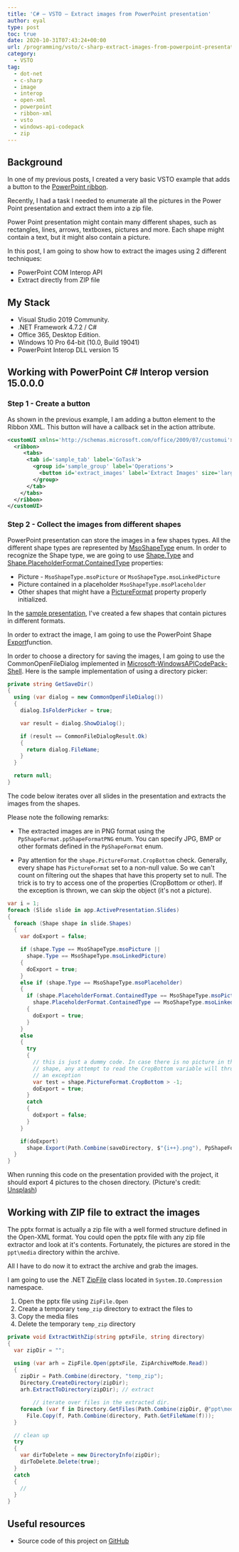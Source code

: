 ```yaml
---
title: 'C# – VSTO – Extract images from PowerPoint presentation'
author: eyal
type: post
toc: true
date: 2020-10-31T07:43:24+00:00
url: /programming/vsto/c-sharp-extract-images-from-powerpoint-presentation/
category:
  - VSTO
tag:
  - dot-net
  - c-sharp
  - image
  - interop
  - open-xml
  - powerpoint
  - ribbon-xml
  - vsto
  - windows-api-codepack
  - zip
---
```


## Background

In one of my previous posts, I created a very basic VSTO example that adds a button to the [PowerPoint ribbon](/programming/vsto/c-sharp-vsto-addin-sample-for-excel-word-power-point-outlook/).

Recently, I had a task I needed to enumerate all the pictures in the Power Point presentation and extract them into a zip file.

Power Point presentation might contain many different shapes, such as rectangles, lines, arrows, textboxes, pictures and more. Each shape might contain a text, but it might also contain a picture. 

In this post, I am going to show how to extract the images using 2 different techniques:

* PowerPoint COM Interop API
* Extract directly from ZIP file

## My Stack
* Visual Studio 2019 Community.
* .NET Framework 4.7.2 / C#
* Office 365, Desktop Edition.
* Windows 10 Pro 64-bit (10.0, Build 19041)
* PowerPoint Interop DLL version 15


## Working with PowerPoint C# Interop version 15.0.0.0

### Step 1 - Create a button

As shown in the previous example, I am adding a button element to the Ribbon XML. This button will have a callback set in the action attribute.

``` XML
<customUI xmlns='http://schemas.microsoft.com/office/2009/07/customui'>
  <ribbon>
     <tabs>
      <tab id='sample_tab' label='GoTask'>
        <group id='sample_group' label='Operations'>
          <button id='extract_images' label='Extract Images' size='large' getImage='OnGetImage' onAction='OnExtractImage'/>
        </group>
      </tab>
    </tabs>
  </ribbon>
</customUI>
```

### Step 2 - Collect the images from different shapes

PowerPoint presentation can store the images in a few shapes types. All the different shape types are represented by [MsoShapeType](https://docs.microsoft.com/en-us/office/vba/api/office.msoshapetype) enum. In order to recognize the Shape type, we are going to use [Shape.Type](https://docs.microsoft.com/en-us/office/vba/api/powerpoint.shape.type) and [Shape.PlaceholderFormat.ContainedType](https://docs.microsoft.com/en-us/office/vba/api/powerpoint.shape.placeholderformat) properties: 

* Picture - ```MsoShapeType.msoPicture``` or ```MsoShapeType.msoLinkedPicture```
* Picture contained in a placeholder ```MsoShapeType.msoPlaceholder```
* Other shapes that might have a [PictureFormat](https://docs.microsoft.com/en-us/office/vba/api/powerpoint.pictureformat) property properly initialized.

In the [sample presentation](https://github.com/eyalmolad/gotask/blob/master/VSTO/PowerPointExtractImages/SamplePresentation.pptx), I've created a few shapes that contain pictures in different formats.

In order to extract the image, I am going to use the PowerPoint Shape [Export](https://docs.microsoft.com/en-us/previous-versions/office/office-12/ff761596(v=office.12))function.

In order to choose a directory for saving the images, I am going to use the CommonOpenFileDialog implemented in [Microsoft-WindowsAPICodePack-Shell](https://www.nuget.org/packages/Microsoft-WindowsAPICodePack-Shell/). Here is the sample implementation of using a directory picker:

``` C#
private string GetSaveDir()
{
  using (var dialog = new CommonOpenFileDialog())
  {
    dialog.IsFolderPicker = true;

    var result = dialog.ShowDialog();

    if (result == CommonFileDialogResult.Ok)
    {
      return dialog.FileName;
    }
  }

  return null;
}
```

The code below iterates over all slides in the presentation and extracts the images from the shapes.

Please note the following remarks:

* The extracted images are in PNG format using the ```PpShapeFormat.ppShapeFormatPNG``` enum. You can specify JPG, BMP or other formats defined in the ```PpShapeFormat``` enum.

* Pay attention for the ```shape.PictureFormat.CropBottom``` check. Generally, every shape has ```PictureFormat``` set to a non-null value. So we can't count on filtering out the shapes that have this property set to null. The trick is to try to access one of the properties (CropBottom or other). If the exception is thrown, we can skip the object (it's not a picture).

``` C#
var i = 1;
foreach (Slide slide in app.ActivePresentation.Slides)
{
  foreach (Shape shape in slide.Shapes)
  {
    var doExport = false;

    if (shape.Type == MsoShapeType.msoPicture ||
      shape.Type == MsoShapeType.msoLinkedPicture)
    {
      doExport = true;
    }
    else if (shape.Type == MsoShapeType.msoPlaceholder)
    {
      if (shape.PlaceholderFormat.ContainedType == MsoShapeType.msoPicture ||
        shape.PlaceholderFormat.ContainedType == MsoShapeType.msoLinkedPicture)
      {
        doExport = true;
      }
    }
    else
    {
      try
      {
        // this is just a dummy code. In case there is no picture in the
        // shape, any attempt to read the CropBottom variable will throw 
        // an exception
        var test = shape.PictureFormat.CropBottom > -1;
        doExport = true;
      }
      catch
      {
        doExport = false;
      }
    }

    if(doExport) 
      shape.Export(Path.Combine(saveDirectory, $"{i++}.png"), PpShapeFormat.ppShapeFormatPNG);
  }
}
```

When running this code on the presentation provided with the project, it should export 4 pictures to the chosen directory. (Picture's credit: [Unsplash](https://unsplash.com))

## Working with ZIP file to extract the images

The pptx format is actually a zip file with a well formed structure defined in the Open-XML format. You could open the pptx file with any zip file extractor and look at it's contents. Fortunately, the pictures are stored in the ```ppt\media``` directory within the archive.

All I have to do now it to extract the archive and grab the images.

I am going to use the .NET [ZipFile](https://docs.microsoft.com/en-us/dotnet/api/system.io.compression.zipfile?view=netcore-3.1) class located in ```System.IO.Compression``` namespace.

1. Open the pptx file using ```ZipFile.Open```
2. Create a temporary ```temp_zip``` directory to extract the files to
3. Copy the media files
4. Delete the temporary ```temp_zip``` directory

```C#
private void ExtractWithZip(string pptxFile, string directory)
{
  var zipDir = "";

  using (var arh = ZipFile.Open(pptxFile, ZipArchiveMode.Read))
  {
    zipDir = Path.Combine(directory, "temp_zip");
    Directory.CreateDirectory(zipDir);
    arh.ExtractToDirectory(zipDir); // extract

        // iterate over files in the extracted dir.
    foreach (var f in Directory.GetFiles(Path.Combine(zipDir, @"ppt\media")))
      File.Copy(f, Path.Combine(directory, Path.GetFileName(f)));
  }

  // clean up
  try
  {
    var dirToDelete = new DirectoryInfo(zipDir);
    dirToDelete.Delete(true);
  }
  catch
  {
    //
  }
}
```

## Useful resources

* Source code of this project on [GitHub](https://github.com/eyalmolad/gotask/tree/master/VSTO/PowerPointExtractImages)

